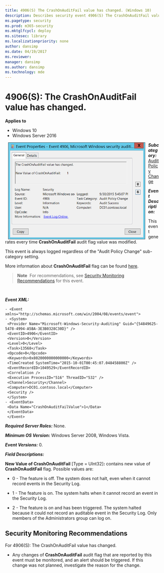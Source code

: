 ```yaml
---
title: 4906(S) The CrashOnAuditFail value has changed. (Windows 10)
description: Describes security event 4906(S) The CrashOnAuditFail value has changed.
ms.pagetype: security
ms.prod: m365-security
ms.mktglfcycl: deploy
ms.sitesec: library
ms.localizationpriority: none
author: dansimp
ms.date: 04/19/2017
ms.reviewer: 
manager: dansimp
ms.author: dansimp
ms.technology: mde
---
```


# 4906(S): The CrashOnAuditFail value has changed.

**Applies to**
-   Windows 10
-   Windows Server 2016


<img src="images/event-4906.png" alt="Event 4906 illustration" width="449" height="317" hspace="10" align="left" />

***Subcategory:***&nbsp;[Audit Policy Change](audit-audit-policy-change.md)

***Event Description:***

This event generates every time **CrashOnAuditFail** audit flag value was modified.

This event is always logged regardless of the "Audit Policy Change" sub-category setting.

More information about **CrashOnAuditFail** flag can be found [here](https://technet.microsoft.com/library/cc963220.aspx).

> **Note**&nbsp;&nbsp;For recommendations, see [Security Monitoring Recommendations](#security-monitoring-recommendations) for this event.

<br clear="all">

***Event XML:***
```
- <Event xmlns="http://schemas.microsoft.com/win/2004/08/events/event">
- <System>
 <Provider Name="Microsoft-Windows-Security-Auditing" Guid="{54849625-5478-4994-A5BA-3E3B0328C30D}" /> 
 <EventID>4906</EventID> 
 <Version>0</Version> 
 <Level>0</Level> 
 <Task>13568</Task> 
 <Opcode>0</Opcode> 
 <Keywords>0x8020000000000000</Keywords> 
 <TimeCreated SystemTime="2015-10-01T00:45:07.048458800Z" /> 
 <EventRecordID>1049529</EventRecordID> 
 <Correlation /> 
 <Execution ProcessID="516" ThreadID="532" /> 
 <Channel>Security</Channel> 
 <Computer>DC01.contoso.local</Computer> 
 <Security /> 
 </System>
- <EventData>
 <Data Name="CrashOnAuditFailValue">1</Data> 
 </EventData>
 </Event>

```

***Required Server Roles:*** None.

***Minimum OS Version:*** Windows Server 2008, Windows Vista.

***Event Versions:*** 0.

***Field Descriptions:***

**New Value of CrashOnAuditFail** \[Type = UInt32\]**:** contains new value of **CrashOnAuditFail** flag. Possible values are:

-   0 - The feature is off. The system does not halt, even when it cannot record events in the Security Log.

-   1 - The feature is on. The system halts when it cannot record an event in the Security Log.

-   2 - The feature is on and has been triggered. The system halted because it could not record an auditable event in the Security Log. Only members of the Administrators group can log on.

## Security Monitoring Recommendations

For 4906(S): The CrashOnAuditFail value has changed.

-   Any changes of **CrashOnAuditFail** audit flag that are reported by this event must be monitored, and an alert should be triggered. If this change was not planned, investigate the reason for the change.

